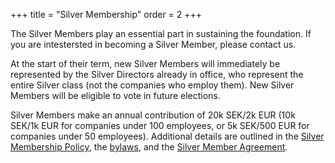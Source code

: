 +++
title = "Silver Membership"
order = 2
+++

The Silver Members play an essential part in sustaining the foundation. If you are intestersted in becoming a Silver Member, please contact us.

At the start of their term, new Silver Members will immediately be represented by the Silver Directors already in office, who represent the entire Silver class (not the companies who employ them). New Silver Members will be eligible to vote in future elections.

Silver Members make an annual contribution of 20k SEK/2k EUR (10k SEK/1k EUR for companies under 100 employees, or 5k SEK/500 EUR for companies under 50 employees). Additional details are outlined in the [Silver Membership Policy](/legal/silver-policy/), the [bylaws](/legal/bylaws/), and the [Silver Member Agreement](/legal/silver-agreement/).
